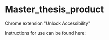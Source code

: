 # Master_thesis_product
Chrome extension "Unlock Accessibility" 

Instructions for use can be found here: 
